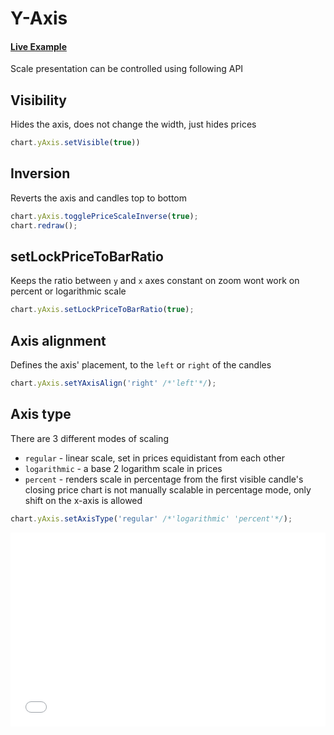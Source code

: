 # Y-Axis

#### <!--CSB_LINK-->[Live Example](https://codesandbox.io/s/rkyv23)<!--/CSB_LINK-->

Scale presentation can be controlled using following API

## Visibility

Hides the axis, does not change the width, just hides prices

```js
chart.yAxis.setVisible(true))
```

## Inversion

Reverts the axis and candles top to bottom

```js
chart.yAxis.togglePriceScaleInverse(true);
chart.redraw();
```

## setLockPriceToBarRatio

Keeps the ratio between `y` and `x` axes constant on zoom
wont work on percent or logarithmic scale

```js
chart.yAxis.setLockPriceToBarRatio(true);
```

## Axis alignment

Defines the axis' placement, to the `left` or `right` of the candles

```js
chart.yAxis.setYAxisAlign('right' /*'left'*/);
```

## Axis type

There are 3 different modes of scaling

-   `regular` - linear scale, set in prices equidistant from each other
-   `logarithmic` - a base 2 logarithm scale in prices
-   `percent` - renders scale in percentage from the first visible candle's closing price
    chart is not manually scalable in percentage mode, only shift on the x-axis is allowed

```js
chart.yAxis.setAxisType('regular' /*'logarithmic' 'percent'*/);
```

<iframe src="./index.html" style="width:100%; border:none; height: 310px" title="DXCharts Lite React integration"></iframe>

